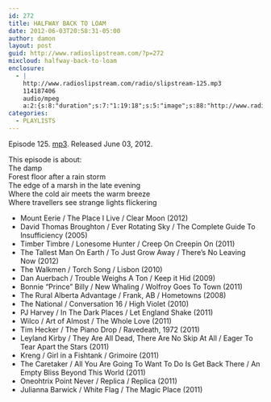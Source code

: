 ```yaml
---
id: 272
title: HALFWAY BACK TO LOAM
date: 2012-06-03T20:58:31-05:00
author: damon
layout: post
guid: http://www.radioslipstream.com/?p=272
mixcloud: halfway-back-to-loam
enclosure:
  - |
    http://www.radioslipstream.com/radio/slipstream-125.mp3
    114187406
    audio/mpeg
    a:2:{s:8:"duration";s:7:"1:19:18";s:5:"image";s:88:"http://www.radioslipstream.com/wp/wp-content/plugins/podpress/images/vpreview_center.png";}
categories:
  - PLAYLISTS
---
```

Episode 125. [mp3](/radio/slipstream-125.mp3). Released June 03, 2012.

This episode is about:  
The damp  
Forest floor after a rain storm  
The edge of a marsh in the late evening  
Where the cold air meets the warm breeze  
Where travellers see strange lights flickering  

  * Mount Eerie / The Place I Live / Clear Moon (2012)
  * David Thomas Broughton / Ever Rotating Sky / The Complete Guide To Insufficiency (2005)
  * Timber Timbre / Lonesome Hunter / Creep On Creepin On (2011)
  * The Tallest Man On Earth / To Just Grow Away / There’s No Leaving Now (2012)
  * The Walkmen / Torch Song / Lisbon (2010)
  * Dan Auerbach / Trouble Weighs A Ton / Keep it Hid (2009)
  * Bonnie “Prince” Billy / New Whaling / Wolfroy Goes To Town (2011)
  * The Rural Alberta Advantage / Frank, AB / Hometowns (2008)
  * The National / Conversation 16 / High Violet (2010)
  * PJ Harvey / In The Dark Places / Let England Shake (2011)
  * Wilco / Art of Almost / The Whole Love (2011)
  * Tim Hecker / The Piano Drop / Ravedeath, 1972 (2011)
  * Leyland Kirby / They Are All Dead, There Are No Skip At All / Eager To Tear Apart the Stars (2011)
  * Kreng / Girl in a Fishtank / Grimoire (2011)
  * The Caretaker / All You Are Going To Want To Do Is Get Back There / An Empty Bliss Beyond This World (2011)
  * Oneohtrix Point Never / Replica / Replica (2011)
  * Julianna Barwick / White Flag / The Magic Place (2011)